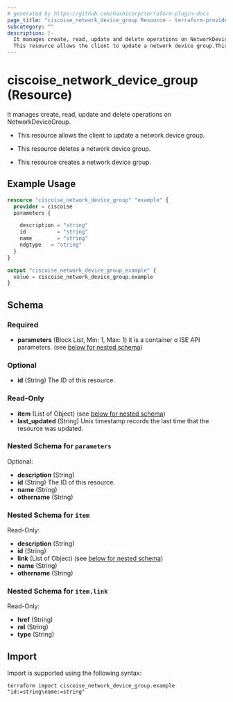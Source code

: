 ```yaml
---
# generated by https://github.com/hashicorp/terraform-plugin-docs
page_title: "ciscoise_network_device_group Resource - terraform-provider-ciscoise"
subcategory: ""
description: |-
  It manages create, read, update and delete operations on NetworkDeviceGroup.
  This resource allows the client to update a network device group.This resource deletes a network device group.This resource creates a network device group.
---
```


# ciscoise_network_device_group (Resource)

It manages create, read, update and delete operations on NetworkDeviceGroup.

- This resource allows the client to update a network device group.

- This resource deletes a network device group.

- This resource creates a network device group.

## Example Usage

```terraform
resource "ciscoise_network_device_group" "example" {
  provider = ciscoise
  parameters {

    description = "string"
    id          = "string"
    name        = "string"
    ndgtype   = "string"
  }
}

output "ciscoise_network_device_group_example" {
  value = ciscoise_network_device_group.example
}
```

<!-- schema generated by tfplugindocs -->
## Schema

### Required

- **parameters** (Block List, Min: 1, Max: 1) it is a container o ISE API parameters. (see [below for nested schema](#nestedblock--parameters))

### Optional

- **id** (String) The ID of this resource.

### Read-Only

- **item** (List of Object) (see [below for nested schema](#nestedatt--item))
- **last_updated** (String) Unix timestamp records the last time that the resource was updated.

<a id="nestedblock--parameters"></a>
### Nested Schema for `parameters`

Optional:

- **description** (String)
- **id** (String) The ID of this resource.
- **name** (String)
- **othername** (String)


<a id="nestedatt--item"></a>
### Nested Schema for `item`

Read-Only:

- **description** (String)
- **id** (String)
- **link** (List of Object) (see [below for nested schema](#nestedobjatt--item--link))
- **name** (String)
- **othername** (String)

<a id="nestedobjatt--item--link"></a>
### Nested Schema for `item.link`

Read-Only:

- **href** (String)
- **rel** (String)
- **type** (String)

## Import

Import is supported using the following syntax:

```shell
terraform import ciscoise_network_device_group.example "id:=string\name:=string"
```
